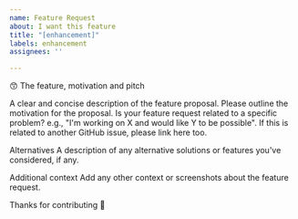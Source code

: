 ```yaml
---
name: Feature Request
about: I want this feature
title: "[enhancement]"
labels: enhancement
assignees: ''

---
```


:kissing_smiling_eyes: The feature, motivation and pitch

A clear and concise description of the feature proposal. Please outline the motivation for the proposal. Is your feature request related to a specific problem? e.g., "I'm working on X and would like Y to be possible". If this is related to another GitHub issue, please link here too.

Alternatives
A description of any alternative solutions or features you've considered, if any.

Additional context
Add any other context or screenshots about the feature request.

Thanks for contributing :tada:
